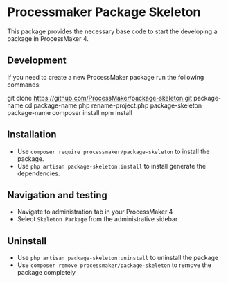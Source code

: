 # Processmaker Package Skeleton
This package provides the necessary base code to start the developing a package in ProcessMaker 4.

## Development
If you need to create a new ProcessMaker package run the following commands:

git clone https://github.com/ProcessMaker/package-skeleton.git package-name
cd package-name
php rename-project.php package-skeleton package-name
composer install
npm install

## Installation
* Use `composer require processmaker/package-skeleton` to install the package.
* Use `php artisan package-skeleton:install` to install generate the dependencies.

## Navigation and testing
* Navigate to administration tab in your ProcessMaker 4
* Select `Skeleton Package` from the administrative sidebar

## Uninstall
* Use `php artisan package-skeleton:uninstall` to uninstall the package
* Use `composer remove processmaker/package-skeleton` to remove the package completely
